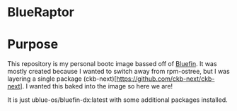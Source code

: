 # BlueRaptor
# Purpose

This repository is my personal bootc image bassed off of [Bluefin](https://projectbluefin.io/). It was mostly created because I wanted to switch away from rpm-ostree, but I was layering a single package (ckb-next)[https://github.com/ckb-next/ckb-next]. I wanted this baked into the image so here we are!

It is just ublue-os/bluefin-dx:latest with some additional packages installed.